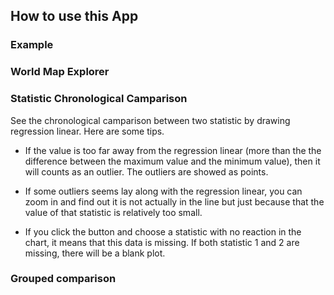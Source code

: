 How to use this App
---

### Example
### World Map Explorer
### Statistic Chronological Camparison
See the chronological camparison between two statistic by drawing regression linear. Here are some tips.
 
- If the value is too far away from the regression linear (more than the the difference between the maximum value and the minimum value), then it will counts as an outlier. The outliers are showed as points.

- If some outliers seems lay along with the regression linear, you can zoom in and find out it is not actually in the line but just because that the value of that statistic is relatively too small.

- If you click the button and choose a statistic with no reaction in the chart, it means that this data is missing. If both statistic 1 and 2 are missing, there will be a blank plot.

### Grouped comparison

